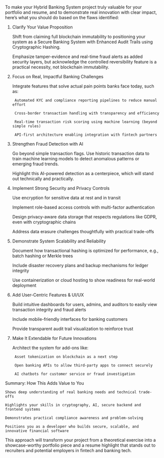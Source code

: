 To make your Hybrid Banking System project truly valuable for your portfolio and resume, and to demonstrate real innovation with clear impact, here’s what you should do based on the flaws identified:
1. Clarify Your Value Proposition

    Shift from claiming full blockchain immutability to positioning your system as a Secure Banking System with Enhanced Audit Trails using Cryptographic Hashing.

    Emphasize tamper-evidence and real-time fraud alerts as added security layers, but acknowledge the controlled reversibility feature is a practical necessity, not blockchain immutability.

2. Focus on Real, Impactful Banking Challenges

    Integrate features that solve actual pain points banks face today, such as:

        Automated KYC and compliance reporting pipelines to reduce manual effort

        Cross-border transaction handling with transparency and efficiency

        Real-time transaction risk scoring using machine learning (beyond simple rules)

        API-first architecture enabling integration with fintech partners

3. Strengthen Fraud Detection with AI

    Go beyond simple transaction flags. Use historic transaction data to train machine learning models to detect anomalous patterns or emerging fraud trends.

    Highlight this AI-powered detection as a centerpiece, which will stand out technically and practically.

4. Implement Strong Security and Privacy Controls

    Use encryption for sensitive data at rest and in transit

    Implement role-based access controls with multi-factor authentication

    Design privacy-aware data storage that respects regulations like GDPR, even with cryptographic chains

    Address data erasure challenges thoughtfully with practical trade-offs

5. Demonstrate System Scalability and Reliability

    Document how transactional hashing is optimized for performance, e.g., batch hashing or Merkle trees

    Include disaster recovery plans and backup mechanisms for ledger integrity

    Use containerization or cloud hosting to show readiness for real-world deployment

6. Add User-Centric Features & UI/UX

    Build intuitive dashboards for users, admins, and auditors to easily view transaction integrity and fraud alerts

    Include mobile-friendly interfaces for banking customers

    Provide transparent audit trail visualization to reinforce trust

7. Make It Extendable for Future Innovations

    Architect the system for add-ons like:

        Asset tokenization on blockchain as a next step

        Open banking APIs to allow third-party apps to connect securely

        AI chatbots for customer service or fraud investigation

Summary: How This Adds Value to You

    Shows deep understanding of real banking needs and technical trade-offs

    Highlights your skills in cryptography, AI, secure backend and frontend systems

    Demonstrates practical compliance awareness and problem-solving

    Positions you as a developer who builds secure, scalable, and innovative financial software

This approach will transform your project from a theoretical exercise into a showcase-worthy portfolio piece and a resume highlight that stands out to recruiters and potential employers in fintech and banking tech.
